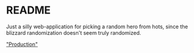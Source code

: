 # README

Just a silly web-application for picking a random hero from hots, since the blizzard randomization doesn't seem truly randomized.

["Production"](https://hotsrandom.herokuapp.com/ "Production")